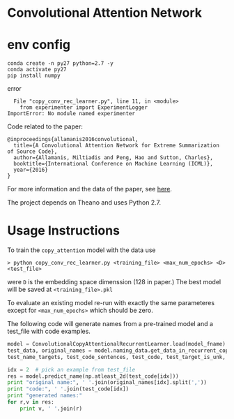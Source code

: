 Convolutional Attention Network
===============
# env config


    conda create -n py27 python=2.7 -y
    conda activate py27
    pip install numpy


error

      File "copy_conv_rec_learner.py", line 11, in <module>
        from experimenter import ExperimentLogger
    ImportError: No module named experimenter


Code related to the paper:
```
@inproceedings{allamanis2016convolutional,
  title={A Convolutional Attention Network for Extreme Summarization of Source Code},
  author={Allamanis, Miltiadis and Peng, Hao and Sutton, Charles},
  booktitle={International Conference on Machine Learning (ICML)},
  year={2016}
}
```
For more information and the data of the paper, see [here](http://groups.inf.ed.ac.uk/cup/codeattention/).

The project depends on Theano and uses Python 2.7.

Usage Instructions
======
To train the `copy_attention` model with the data use
```
> python copy_conv_rec_learner.py <training_file> <max_num_epochs> <D> <test_file>
```
were `D` is the embedding space dimenssion (128 in paper.)
The best model will be saved at `<training_file>.pkl`

To evaluate an existing model re-run with exactly the same parameteres except
for `<max_num_epochs>` which should be zero.

The following code will generate names from a pre-trained model and a test_file
with code examples.

```python
model = ConvolutionalCopyAttentionalRecurrentLearner.load(model_fname)
test_data, original_names = model.naming_data.get_data_in_recurrent_copy_convolution_format(test_file, model.padding_size)
test_name_targets, test_code_sentences, test_code, test_target_is_unk, test_copy_vectors = test_data

idx = 2  # pick an example from test_file
res = model.predict_name(np.atleast_2d(test_code[idx]))
print "original name:", ' '.join(original_names[idx].split(','))
print "code:", ' '.join(test_code[idx])
print "generated names:"
for r,v in res:
    print v, ' '.join(r)
```
